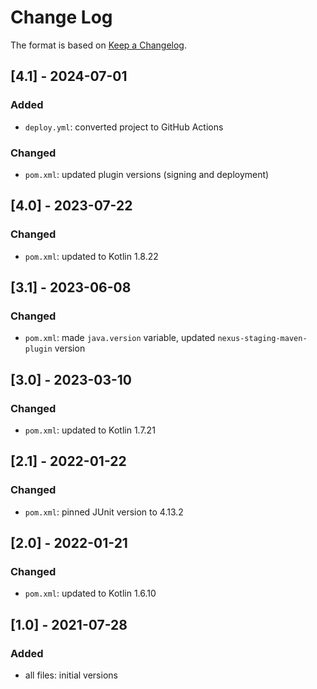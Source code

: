 # Change Log

The format is based on [Keep a Changelog](http://keepachangelog.com/).

## [4.1] - 2024-07-01
### Added
- `deploy.yml`: converted project to GitHub Actions
### Changed
- `pom.xml`: updated plugin versions (signing and deployment)

## [4.0] - 2023-07-22
### Changed
- `pom.xml`: updated to Kotlin 1.8.22

## [3.1] - 2023-06-08
### Changed
- `pom.xml`: made `java.version` variable, updated `nexus-staging-maven-plugin` version

## [3.0] - 2023-03-10
### Changed
- `pom.xml`: updated to Kotlin 1.7.21

## [2.1] - 2022-01-22
### Changed
- `pom.xml`: pinned JUnit version to 4.13.2

## [2.0] - 2022-01-21
### Changed
- `pom.xml`: updated to Kotlin 1.6.10

## [1.0] - 2021-07-28
### Added
- all files: initial versions
